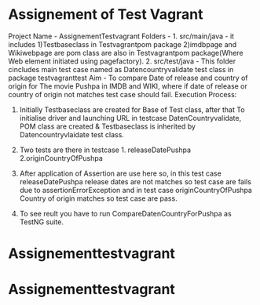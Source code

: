 # Assignement of Test Vagrant
Project Name - AssignementTestvagrant
Folders      - 1. src/main/java - it includes 1)Testbaseclass in Testvagrantpom package 2)imdbpage and Wikiwebpage are pom class are also in Testvagrantpom package(Where Web element initiated using pagefactory).
               2. src/test/java - This folder cincludes main test case named as Datencountryvalidate test class in package testvagranttest
Aim          - To compare Date of release and country of origin for The movie Pushpa in IMDB and WIKI, where if date of release or country of origin not matches test case should fail.
Execution Process:
1. Initially Testbaseclass are created for Base of Test class, after that To initialise driver and launching URL in testcase DatenCountryvalidate, POM class are created &  Testbaseclass is inherited by Datencountryvlaidate test class.
2. Two tests are there in testcase 1. releaseDatePushpa
                                   2.originCountryOfPushpa

3. After application of Assertion are use here so, in this test case releaseDatePushpa release dates are not matches so test case are fails due to assertionErrorException and in test case originCountryOfPushpa Country of origin matches so test case are pass.
4. To see reult you have to run CompareDatenCountryForPushpa as TestNG suite.
# Assignementtestvagrant
# Assignementtestvagrant
